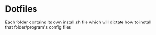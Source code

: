 # Dotfiles

Each folder contains its own install.sh file which will dictate how to install that folder/program's config files
